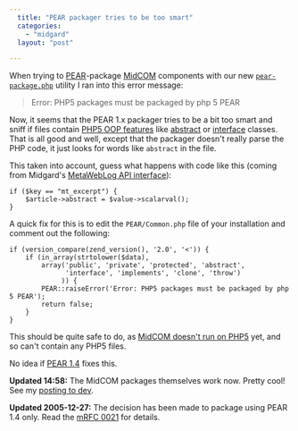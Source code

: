 ```yaml
---
  title: "PEAR packager tries to be too smart"
  categories: 
    - "midgard"
  layout: "post"

---
```

When trying to [PEAR][3]-package [MidCOM][1] components with our new [`pear-package.php`][2] utility I ran into this error message:

> Error: PHP5 packages must be packaged by php 5 PEAR

Now, it seems that the PEAR 1.x packager tries to be a bit too smart and sniff if files contain [PHP5 OOP features][4] like [abstract][7] or [interface][8] classes. That is all good and well, except that the packager doesn't really parse the PHP code, it just looks for words like `abstract` in the file.

This taken into account, guess what happens with code like this (coming from Midgard's [MetaWebLog API interface][9]):

	if ($key == "mt_excerpt") {
		$article->abstract = $value->scalarval();
	}

A quick fix for this is to edit the `PEAR/Common.php` file of your installation and comment out the following:

    if (version_compare(zend_version(), '2.0', '<')) {
        if (in_array(strtolower($data),
            array('public', 'private', 'protected', 'abstract',
                  'interface', 'implements', 'clone', 'throw')
                 )) {
            PEAR::raiseError('Error: PHP5 packages must be packaged by php 5 PEAR');
            return false;
        } 
    }

This should be quite safe to do, as [MidCOM doesn't run on PHP5][5] yet, and so can't contain any PHP5 files.

No idea if [PEAR 1.4][6] fixes this.

__Updated 14:58:__ The MidCOM packages themselves work now. Pretty cool! See my [posting to dev][10].

__Updated 2005-12-27:__ The decision has been made to package using PEAR 1.4 only. Read the [mRFC 0021][11] for details.

[1]: http://www.midgard-project.org/documentation/midcom/
[2]: http://midcom.tigris.org/source/browse/midcom/fs-midcom/support/pear-package.php?view=markup
[3]: http://pear.php.net/manual/en/developers.packagedef.php
[4]: http://www.php.net/manual/en/language.oop5.php
[5]: http://midcom.tigris.org/issues/show_bug.cgi?id=284
[6]: http://greg.chiaraquartet.net/archives/88-RELEASE-ANNOUNCEMENT-PEAR-1.4.0-provides-revolution-in-PHP-Development.html
[7]: http://www.php.net/manual/en/language.oop5.abstract.php
[8]: http://www.php.net/manual/en/language.oop5.interfaces.php
[9]: http://bergie.iki.fi/midcom-permalink-9496e99a793a6e8761a7813a64f9c567
[10]: http://permalink.gmane.org/gmane.comp.web.midgard.devel/6247
[11]: http://www.midgard-project.org/midcom-permalink-912ed7142e595c67b0339d1217e93d25
